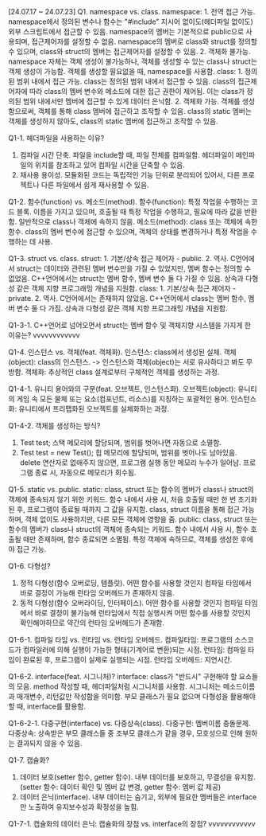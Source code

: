 [24.07.17 ~ 24.07.23]
Q1. namespace vs. class.
namespace:
	1. 전역 접근 가능.
		namespace에서 정의된 변수나 함수는 "#include" 지시어 없이도(헤더파일 없이도) 외부 스크립트에서 접근할 수 있음.
		namespace의 멤버는 기본적으로 public으로 사용되며, 접근제어자를 설정할 수 없음.
		namespace의 멤버로 class와 struct를 정의할 수 있으며, class와 struct의 멤버는 접근제어자를 설정할 수 있음.
	2. 객체화 불가능.
		namespace 자체는 객체 생성이 불가능하나, 객체를 생성할 수 있는 class나 struct는 객체 생성이 가능함.
		객체를 생성할 필요없을 때, namespace를 사용함.
class:
	1. 정의된 범위 내에서 접근 가능.
		class는 정의된 범위 내에서 접근할 수 있음.
		class의 접근제어자에 따라 class의 멤버 변수와 메소드에 대한 접근 권한이 제어됨.
		이는 class가 정의된 범위 내에서만 멤버에 접근할 수 있게 데이터 은닉함.
	2. 객체화 가능.
		객체를 생성함으로써, 객체를 통해 class 멤버에 접근하고 조작할 수 있음.
		class의 static 멤버는 객체를 생성하지 않아도, class의 static 멤버에 접근하고 조작할 수 있음.

Q1-1. 헤더파일을 사용하는 이유?
1. 컴파일 시간 단축.
	파일을 include할 때, 파일 전체를 컴파일함.
	헤더파일이 메인파일의 위치를 참조하고 있어 컴파일 시간을 단축할 수 있음.
2. 재사용 용이성.
	모듈화된 코드는 독립적인 기능 단위로 분리되어 있어서,
	다른 프로젝트나 다른 파일에서 쉽게 재사용할 수 있음.

Q1-2. 함수(function) vs. 메소드(method).
함수(function):
	특정 작업을 수행하는 코드 블록.
	이름을 가지고 있으며, 호출될 때 특정 작업을 수행하고, 필요에 따라 값을 반환함.
	일반적으로 class나 객체에 속하지 않음.
메소드(method):
	class 또는 객체에 속한 함수.
	class의 멤버 변수에 접근할 수 있으며, 객체의 상태를 변경하거나 특정 작업을 수행하는 데 사용.

Q1-3. struct vs. class.
struct:
	1. 기본/상속 접근 제어자 - public.
	2. 역사.
		C언어에서 struct는 데이터와 관련된 멤버 변수만을 가질 수 있었지만, 멤버 함수는 정의할 수 없었음.
		C++언어에서는 struct는 멤버 함수, 멤버 변수 둘 다 가질 수 있음. 상속과 다형성 같은 객체 지향 프로그래밍 개념을 지원함.
class:
	1. 기본/상속 접근 제어자 - private.
	2. 역사.
		C언어에서는 존재하지 않았음.
		C++언어에서 class는 멤버 함수, 멤버 변수 둘 다 가짐. 상속과 다형성 같은 객체 지향 프로그래밍 개념을 지원함.

Q1-3-1. C++언어로 넘어오면서 struct는 멤버 함수 및 객체지향 시스템을 가지게 한 이유는? vvvvvvvvvvvv


Q1-4. 인스턴스 vs. 객체(feat. 객체화).
인스턴스:
	class에서 생성된 실체.
객체(object):
	class의 인스턴스.
-> 인스턴스와 객체(object)는 서로 유사하다고 봐도 무방함.
객체화:
	추상적인 class 설계로부터 구체적인 객체를 생성하는 과정.

Q1-4-1. 유니티 용어와의 구분(feat. 오브젝트, 인스턴스화).
오브젝트(object):
	유니티의 게임 속 모든 물체 또는 요소(컴포넌트, 리소스)를 지칭하는 포괄적인 용어.
인스턴스화:
	유니티에서 프리팹화된 오브젝트를 실체화하는 과정.

Q1-4-2. 객체를 생성하는 방식?
1. Test test;
	스택 메모리에 할당되며, 범위를 벗어나면 자동으로 소멸함.
2. Test test = new Test();
	힙 메모리에 할당되며, 범위를 벗어나도 남아있음.
	delete 연산자로 없애주지 않으면, 프로그램 실행 동안 메모리 누수가 일어남.
	프로그램 종료 시, 자동으로 메모리가 회수됨.

Q1-5. static vs. public.
static:
	class, struct 또는 함수의 멤버가 class나 struct의 객체에 종속되지 않기 위한 키워드.
	함수 내에서 사용 시, 처음 호출될 때만 한 번 초기화된 후, 프로그램이 종료될 때까지 그 값을 유지함.
	class, struct 이름을 통해 접근 가능하며, 객체 없이도 사용하지만, 다른 모든 객체에 영향을 줌.
public:
	class, struct 또는 함수의 멤버가 class나 struct의 객체에 종속되는 키워드.
	함수 내에서 사용 시, 함수 호출될 때만 존재하며, 함수 종료되면 소멸됨.
	특정 객체에 속하므로, 객체를 생성한 후에야 접근 가능.

Q1-6. 다형성?
1. 정적 다형성(함수 오버로딩, 템플릿).
	어떤 함수를 사용할 것인지 컴파일 타임에서 바로 결정이 가능해 런타임 오버헤드가 존재하지 않음.
2. 동적 다형성(함수 오버라이딩, 인터페이스).
	어떤 함수를 사용할 것인지 컴파일 타임에서 바로 결정이 불가능해
	런타임에서 직접 실행시켜 어떤 함수를 사용할 것인지 확인해야하므로
	약간의 런타임 오버헤드가 존재함.

Q1-6-1. 컴파일 타임 vs. 런타임 vs. 런타임 오버헤드.
컴파일타임:
	프로그램의 소스코드가 컴파일러에 의해 실행이 가능한 형태(기계어로 변환)되는 시점.
런타임:
	컴파일 타임이 완료된 후, 프로그램이 실제로 실행되는 시점.
런타임 오버헤드:
	지연시간.

Q1-6-2. interface(feat. 시그니처)?
interface:
	class가 "반드시" 구현해야 할 요소들의 모음.
	method 작성할 때, 헤더파일처럼 시그니처를 사용함.
	시그니처는 메소드이름과 매개변수, 리턴값만 작성함을 의미함.
	부모 클래스가 필요 없으며 다형성을 활용해야 할 때, interface를 활용함.

Q1-6-2-1. 다중구현(interface) vs. 다중상속(class).
다중구현:
	멤버이름 충돌문제.
다중상속:
	상속받은 부모 클래스들 중 조부모 클래스가 같을 경우,
	모호성으로 인해 원하는 결과되지 않을 수 있음.

Q1-7. 캡슐화?
1. 데이터 보호(setter 함수, getter 함수).
	내부 데이터를 보호하고, 무결성을 유지함.
	(setter 함수: 데이터 확인 및 멤버 값 변경, getter 함수: 멤버 값 제공)
2. 데이터 은닉(interface).
	내부 데이터는 숨기고, 외부에 필요한 멤버들은 interface만 노출하여 유지보수성과 확정성을 높힘.

Q1-7-1. 캡슐화의 데이터 은닉: 캡슐화의 장점 vs. interface의 장점? vvvvvvvvvvvv
